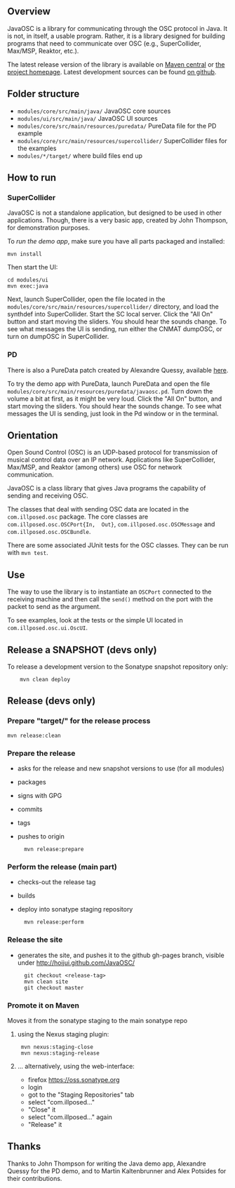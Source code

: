 ## Overview

JavaOSC is a library for communicating through the OSC protocol in Java.
It is not, in itself, a usable program.
Rather, it is a library designed for building programs that need to communicate
over OSC (e.g., SuperCollider, Max/MSP, Reaktor, etc.).

The latest release version of the library is available on
[Maven central](http://mvnrepository.com/artifact/com.illposed.osc/javaosc-core)
or
[the project homepage](http://www.illposed.com/software/javaosc.html).
Latest development sources can be found
[on github](https://github.com/hoijui/JavaOSC).


## Folder structure

* `modules/core/src/main/java/`                     JavaOSC core sources
* `modules/ui/src/main/java/`                       JavaOSC UI sources
* `modules/core/src/main/resources/puredata/`       PureData file for the PD example
* `modules/core/src/main/resources/supercollider/`  SuperCollider files for the examples
* `modules/*/target/`                               where build files end up


## How to run

### SuperCollider

JavaOSC is not a standalone application, but designed to be used in other applications.
Though, there is a very basic app, created by John Thompson, for demonstration purposes.

To _run the demo app_, make sure you have all parts packaged and installed:

	mvn install

Then start the UI:

	cd modules/ui
	mvn exec:java

Next, launch SuperCollider, open the file located in the
`modules/core/src/main/resources/supercollider/` directory,
and load the synthdef into SuperCollider.
Start the SC local server. 
Click the "All On" button and start moving the sliders.
You should hear the sounds change.
To see what messages the UI is sending, run either the CNMAT dumpOSC,
or turn on dumpOSC in SuperCollider.

### PD

There is also a PureData patch created by Alexandre Quessy,
available [here](http://www.sourcelibre.com/puredata/).

To try the demo app with PureData, launch PureData and open the file 
`modules/core/src/main/resources/puredata/javaosc.pd`.
Turn down the volume a bit at first, as it might be very loud.
Click the "All On" button, and start moving the sliders.
You should hear the sounds change.
To see what messages the UI is sending, just look in the Pd window or 
in the terminal.


## Orientation

Open Sound Control (OSC) is an UDP-based protocol for transmission of musical control data over an IP network. Applications like SuperCollider, Max/MSP, and Reaktor (among others) use OSC for network communication.

JavaOSC is a class library that gives Java programs the capability of sending and receiving OSC. 

The classes that deal with sending OSC data are located in the `com.illposed.osc` package. The core classes are `com.illposed.osc.OSCPort{In,  Out}`, `com.illposed.osc.OSCMessage` and `com.illposed.osc.OSCBundle`.

There are some associated JUnit tests for the OSC classes. They can be run with `mvn test`.


## Use

The way to use the library is to instantiate an `OSCPort`
connected to the receiving machine and then call the `send()` method
on the port with the packet to send as the argument.

To see examples, look at the tests or the simple UI located in
`com.illposed.osc.ui.OscUI`.


## Release a SNAPSHOT (devs only)

To release a development version to the Sonatype snapshot repository only:

		mvn clean deploy


## Release (devs only)

### Prepare "target/" for the release process

	mvn release:clean

### Prepare the release
* asks for the release and new snapshot versions to use (for all modules)
* packages
* signs with GPG
* commits
* tags
* pushes to origin

		mvn release:prepare

### Perform the release (main part)
* checks-out the release tag
* builds
* deploy into sonatype staging repository

		mvn release:perform

### Release the site
* generates the site, and pushes it to the github gh-pages branch,
  visible under http://hoijui.github.com/JavaOSC/

		git checkout <release-tag>
		mvn clean site
		git checkout master

### Promote it on Maven
Moves it from the sonatype staging to the main sonatype repo

1. using the Nexus staging plugin:

		mvn nexus:staging-close
		mvn nexus:staging-release

2. ... alternatively, using the web-interface:
	* firefox https://oss.sonatype.org
	* login
	* got to the "Staging Repositories" tab
	* select "com.illposed..."
	* "Close" it
	* select "com.illposed..." again
	* "Release" it


## Thanks

Thanks to John Thompson for writing the Java demo app,
Alexandre Quessy for the PD demo,
and to Martin Kaltenbrunner and Alex Potsides for their contributions.

